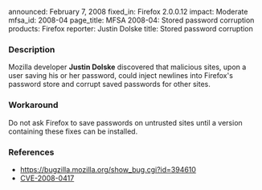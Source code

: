 announced: February 7, 2008
fixed_in: Firefox 2.0.0.12
impact: Moderate
mfsa_id: 2008-04
page_title: MFSA 2008-04: Stored password corruption
products: Firefox
reporter: Justin Dolske
title: Stored password corruption

<h3>Description</h3>

<p>Mozilla developer <strong>Justin Dolske</strong> discovered that
malicious sites, upon a user saving his or her password, could inject
newlines into Firefox's password store and corrupt saved passwords
for other sites.</p>

<h3>Workaround</h3>

<p>Do not ask Firefox to save passwords on untrusted sites until
a version containing these fixes can be installed.</p>

<h3>References</h3>

<ul>
  <li><a href="https://bugzilla.mozilla.org/show_bug.cgi?id=394610">
       https://bugzilla.mozilla.org/show_bug.cgi?id=394610</a></li>

  <li><a class="ex-ref" href="http://cve.mitre.org/cgi-bin/cvename.cgi?name=CVE-2008-0417">
       CVE-2008-0417</a></li>

</ul>



